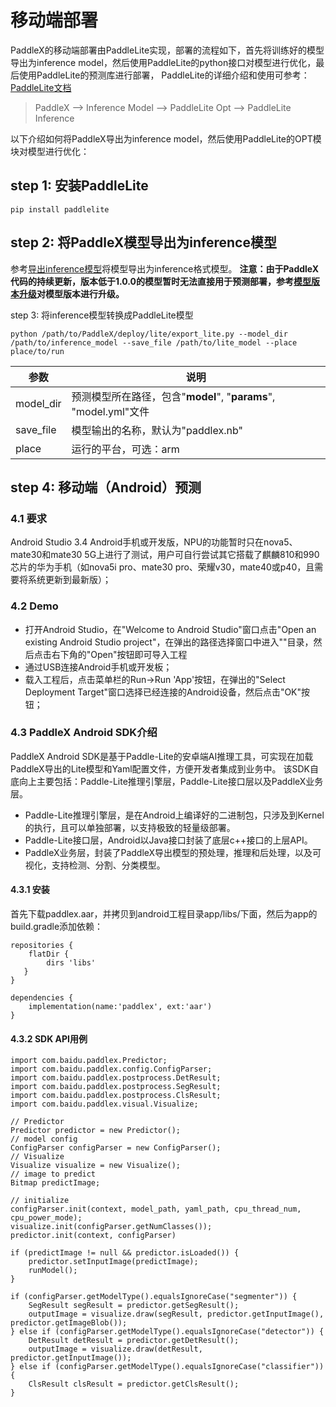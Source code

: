 # 移动端部署

PaddleX的移动端部署由PaddleLite实现，部署的流程如下，首先将训练好的模型导出为inference model，然后使用PaddleLite的python接口对模型进行优化，最后使用PaddleLite的预测库进行部署，
PaddleLite的详细介绍和使用可参考：[PaddleLite文档](https://paddle-lite.readthedocs.io/zh/latest/)

> PaddleX --> Inference Model --> PaddleLite Opt --> PaddleLite Inference

以下介绍如何将PaddleX导出为inference model，然后使用PaddleLite的OPT模块对模型进行优化：

## step 1: 安装PaddleLite

```
pip install paddlelite
```

## step 2: 将PaddleX模型导出为inference模型

参考[导出inference模型](deploy_server/deploy_python.html#inference)将模型导出为inference格式模型。
**注意：由于PaddleX代码的持续更新，版本低于1.0.0的模型暂时无法直接用于预测部署，参考[模型版本升级](./upgrade_version.md)对模型版本进行升级。**

step 3: 将inference模型转换成PaddleLite模型

```
python /path/to/PaddleX/deploy/lite/export_lite.py --model_dir /path/to/inference_model --save_file /path/to/lite_model --place place/to/run

```

|  参数   | 说明  |
|  ----  | ----  |
| model_dir  | 预测模型所在路径，包含"__model__", "__params__", "model.yml"文件 |
| save_file  | 模型输出的名称，默认为"paddlex.nb" |
| place | 运行的平台，可选：arm|opencl|x86|npu|xpu|rknpu|apu |

## step 4: 移动端（Android）预测

### 4.1 要求
Android Studio 3.4
Android手机或开发版，NPU的功能暂时只在nova5、mate30和mate30 5G上进行了测试，用户可自行尝试其它搭载了麒麟810和990芯片的华为手机（如nova5i pro、mate30 pro、荣耀v30，mate40或p40，且需要将系统更新到最新版）；

### 4.2 Demo
- 打开Android Studio，在"Welcome to Android Studio"窗口点击"Open an existing Android Studio project"，在弹出的路径选择窗口中进入""目录，然后点击右下角的"Open"按钮即可导入工程
- 通过USB连接Android手机或开发板；
- 载入工程后，点击菜单栏的Run->Run 'App'按钮，在弹出的"Select Deployment Target"窗口选择已经连接的Android设备，然后点击"OK"按钮；

### 4.3 PaddleX Android SDK介绍

PaddleX Android SDK是基于Paddle-Lite的安卓端AI推理工具，可实现在加载PaddleX导出的Lite模型和Yaml配置文件，方便开发者集成到业务中。
该SDK自底向上主要包括：Paddle-Lite推理引擎层，Paddle-Lite接口层以及PaddleX业务层。

- Paddle-Lite推理引擎层，是在Android上编译好的二进制包，只涉及到Kernel 的执行，且可以单独部署，以支持极致的轻量级部署。
- Paddle-Lite接口层，Android以Java接口封装了底层c++接口的上层API。
- PaddleX业务层，封装了PaddleX导出模型的预处理，推理和后处理，以及可视化，支持检测、分割、分类模型。

#### 4.3.1 安装

首先下载paddlex.aar，并拷贝到android工程目录app/libs/下面，然后为app的build.gradle添加依赖：

```
repositories {
    flatDir {
        dirs 'libs' 
   }
}

dependencies {
    implementation(name:'paddlex', ext:'aar')
}
```

#### 4.3.2 SDK API用例

```
import com.baidu.paddlex.Predictor;
import com.baidu.paddlex.config.ConfigParser;
import com.baidu.paddlex.postprocess.DetResult;
import com.baidu.paddlex.postprocess.SegResult;
import com.baidu.paddlex.postprocess.ClsResult;
import com.baidu.paddlex.visual.Visualize;

// Predictor
Predictor predictor = new Predictor();
// model config
ConfigParser configParser = new ConfigParser();
// Visualize
Visualize visualize = new Visualize();
// image to predict
Bitmap predictImage;

// initialize
configParser.init(context, model_path, yaml_path, cpu_thread_num, cpu_power_mode);
visualize.init(configParser.getNumClasses());
predictor.init(context, configParser)

if (predictImage != null && predictor.isLoaded()) {
    predictor.setInputImage(predictImage);
    runModel();
}

if (configParser.getModelType().equalsIgnoreCase("segmenter")) {
    SegResult segResult = predictor.getSegResult();
    outputImage = visualize.draw(segResult, predictor.getInputImage(), predictor.getImageBlob());
} else if (configParser.getModelType().equalsIgnoreCase("detector")) {
    DetResult detResult = predictor.getDetResult();
    outputImage = visualize.draw(detResult, predictor.getInputImage());
} else if (configParser.getModelType().equalsIgnoreCase("classifier")) {
    ClsResult clsResult = predictor.getClsResult();
}
```
